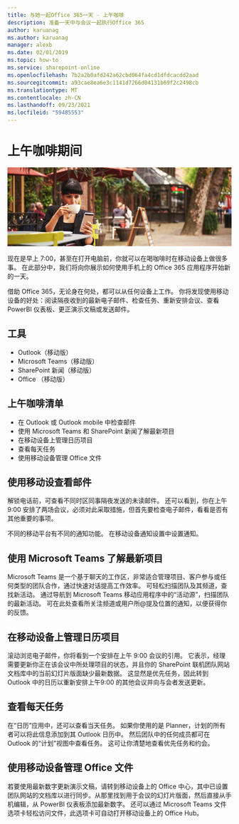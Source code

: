```yaml
---
title: 与她一起Office 365一天 - 上午咖啡
description: 准备一天中与会议一起执行Office 365
author: karuanag
ms.author: karuanag
manager: alexb
ms.date: 02/01/2019
ms.topic: how-to
ms.service: sharepoint-online
ms.openlocfilehash: 7b2a2b0afd242a62cbd064fa4cd1dfdcacdd2aad
ms.sourcegitcommit: a93cae8ea6e3c1141d7266d04131b69f2c2498cb
ms.translationtype: MT
ms.contentlocale: zh-CN
ms.lasthandoff: 09/23/2021
ms.locfileid: "59485553"
---
```

# <a name="during-morning-coffee"></a>上午咖啡期间

![上午咖啡视觉对象](media/ditl_coffee.png)

现在是早上 7:00，甚至在打开电脑前，你就可以在喝咖啡时在移动设备上做很多事。 在此部分中，我们将向你展示如何使用手机上的 Office 365 应用程序开始新的一天。

借助 Office 365，无论身在何处，都可以从任何设备上工作。 你将发现使用移动设备的好处：阅读隔夜收到的最新电子邮件、检查任务、重新安排会议、查看 PowerBI 仪表板、更正演示文稿或发送邮件。 

## <a name="tools"></a>工具
- Outlook（移动版）
- Microsoft Teams（移动版）
- SharePoint 新闻（移动版）
- Office （移动版）

## <a name="checklist-for-your-morning-coffee"></a>上午咖啡清单
- 在 Outlook 或 Outlook mobile 中检查邮件
- 使用 Microsoft Teams 和 SharePoint 新闻了解最新项目
- 在移动设备上管理日历项目
- 查看每天任务
- 使用移动设备管理 Office 文件 

## <a name="check-mail-from-your-mobile-device"></a>使用移动设查看邮件
解锁电话前，可查看不同时区同事隔夜发送的未读邮件。 还可以看到，你在上午 9:00 安排了两场会议，必须对此采取措施，但首先要检查电子邮件，看看是否有其他重要的事项。

不同的移动平台有不同的通知功能。 在移动设备通知设置中设置通知。 

## <a name="get-up-to-date-on-projects-in-microsoft-teams"></a>使用 Microsoft Teams 了解最新项目
Microsoft Teams 是一个基于聊天的工作区，非常适合管理项目、客户参与或任何类型的团队合作，通过快速对话提高工作效率。 可轻松扫描团队及其频道，查找新活动。 通过导航到 Microsoft Teams 移动应用程序中的“活动源”，扫描团队的最新活动。 可在此处查看所关注频道或用户所@提及位置的通知，以便获得你的反馈。  

## <a name="manage-calendar-items-on-your-mobile-device"></a>在移动设备上管理日历项目
滚动浏览电子邮件，你将看到一个安排在上午 9:00 会议的引用。 它表示，经理需要更新你正在该会议中所处理项目的状态，并且你的 SharePoint 联机团队网站文档库中的当前幻灯片版面缺少最新数据。 这显然是优先任务，因此转到 Outlook 中的日历以重新安排上午9:00 的其他会议并向与会者发送更新。

## <a name="check-tasks-for-the-day"></a>查看每天任务
在“日历”应用中，还可以查看当天任务。 如果你使用的是 Planner，计划的所有者可以将此信息添加到其 Outlook 日历中。 然后团队中的任何成员都可在 Outlook 的“计划”视图中查看任务。 这可让你清楚地查看优先任务和约会。  

## <a name="manage-office-files-from-your-mobile-device"></a>使用移动设备管理 Office 文件
若要使用最新数字更新演示文稿，请转到移动设备上的 Office 中心，其中已设置团队网站的文档库以进行同步。从那里找到用于会议的幻灯片版面，然后直接从手机编辑，从 PowerBI 仪表板添加最新数字。 还可以通过 Microsoft Teams 文件选项卡轻松访问文件，此选项卡可自动打开移动设备上的 Office Hub。 